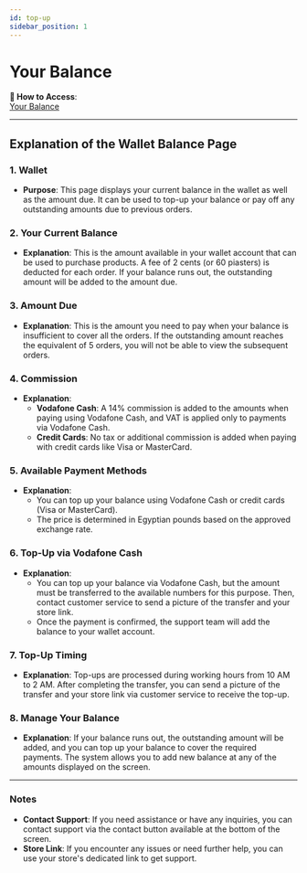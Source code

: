 ```yaml
---
id: top-up
sidebar_position: 1
---
```


# Your Balance

**🔗 How to Access**:  
[Your Balance](https://app.easy-orders.net/#/top-up)

---

## Explanation of the Wallet Balance Page

### 1. **Wallet**

- **Purpose**: This page displays your current balance in the wallet as well as the amount due. It can be used to top-up your balance or pay off any outstanding amounts due to previous orders.

### 2. **Your Current Balance**  

- **Explanation**: This is the amount available in your wallet account that can be used to purchase products. A fee of 2 cents (or 60 piasters) is deducted for each order. If your balance runs out, the outstanding amount will be added to the amount due.

### 3. **Amount Due**  

- **Explanation**: This is the amount you need to pay when your balance is insufficient to cover all the orders. If the outstanding amount reaches the equivalent of 5 orders, you will not be able to view the subsequent orders.

### 4. **Commission**  

- **Explanation**:  
  - **Vodafone Cash**: A 14% commission is added to the amounts when paying using Vodafone Cash, and VAT is applied only to payments via Vodafone Cash.
  - **Credit Cards**: No tax or additional commission is added when paying with credit cards like Visa or MasterCard.

### 5. **Available Payment Methods**  

- **Explanation**:  
  - You can top up your balance using Vodafone Cash or credit cards (Visa or MasterCard).
  - The price is determined in Egyptian pounds based on the approved exchange rate.

### 6. **Top-Up via Vodafone Cash**  

- **Explanation**:  
  - You can top up your balance via Vodafone Cash, but the amount must be transferred to the available numbers for this purpose. Then, contact customer service to send a picture of the transfer and your store link.
  - Once the payment is confirmed, the support team will add the balance to your wallet account.

### 7. **Top-Up Timing**  

- **Explanation**: Top-ups are processed during working hours from 10 AM to 2 AM. After completing the transfer, you can send a picture of the transfer and your store link via customer service to receive the top-up.

### 8. **Manage Your Balance**  

- **Explanation**: If your balance runs out, the outstanding amount will be added, and you can top up your balance to cover the required payments. The system allows you to add new balance at any of the amounts displayed on the screen.

---

### Notes

- **Contact Support**: If you need assistance or have any inquiries, you can contact support via the contact button available at the bottom of the screen.
- **Store Link**: If you encounter any issues or need further help, you can use your store's dedicated link to get support.
